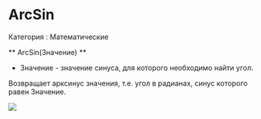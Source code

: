 ﻿
# ArcSin

Категория : Математические

** ArcSin(Значение) **

* Значение - значение синуса, для которого необходимо найти угол.

Возвращает арксинус значения, т.е. угол в радианах, синус которого равен Значение.

![](/mediatag>Математические)

